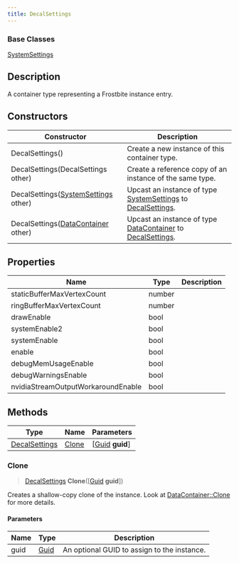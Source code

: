 ```yaml
---
title: DecalSettings
---
```

### Base Classes

[SystemSettings](/vext/ref/fb/systemsettings/)

## Description

A container type representing a Frostbite instance entry.

## Constructors

| Constructor                                                              | Description                                                                                                       |
| ------------------------------------------------------------------------ | ----------------------------------------------------------------------------------------------------------------- |
| DecalSettings()                                                          | Create a new instance of this container type.                                                                     |
| DecalSettings(DecalSettings other)                                       | Create a reference copy of an instance of the same type.                                                          |
| DecalSettings([SystemSettings](/vext/ref/fb/systemsettings/) other)                    | Upcast an instance of type [SystemSettings](/vext/ref/fb/systemsettings/) to [DecalSettings](/vext/ref/fb/decalsettings/).                    |
| DecalSettings([DataContainer](/vext/ref/shared/class/datacontainer) other) | Upcast an instance of type [DataContainer](/vext/ref/shared/class/datacontainer) to [DecalSettings](/vext/ref/fb/decalsettings/). |

## Properties

| Name                               | Type   | Description |
| ---------------------------------- | ------ | ----------- |
| staticBufferMaxVertexCount         | number |             |
| ringBufferMaxVertexCount           | number |             |
| drawEnable                         | bool   |             |
| systemEnable2                      | bool   |             |
| systemEnable                       | bool   |             |
| enable                             | bool   |             |
| debugMemUsageEnable                | bool   |             |
| debugWarningsEnable                | bool   |             |
| nvidiaStreamOutputWorkaroundEnable | bool   |             |

## Methods

| Type                           | Name            | Parameters                                     |
| ------------------------------ | --------------- | ---------------------------------------------- |
| [DecalSettings](/vext/ref/fb/decalsettings/) | [Clone](#clone) | \[[Guid](/vext/ref/shared/class/guid) **guid**\] |

### Clone

> [DecalSettings](/vext/ref/fb/decalsettings/) **Clone**(\[[Guid](/vext/ref/shared/class/guid) **guid**\])

Creates a shallow-copy clone of the instance. Look at [DataContainer::Clone](/vext/ref/shared/class/datacontainer#clone) for more details.

#### Parameters

| Name | Type         | Description                                 |
| ---- | ------------ | ------------------------------------------- |
| guid | [Guid](/vext/ref/shared/class/guid/) | An optional GUID to assign to the instance. |
